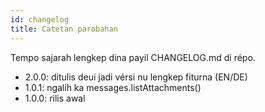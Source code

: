```yaml
---
id: changelog
title: Catetan parobahan
---
```


Tempo sajarah lengkep dina payil CHANGELOG.md di répo.

- 2.0.0: ditulis deui jadi vérsi nu lengkep fiturna (EN/DE)
- 1.0.1: ngalih ka messages.listAttachments()
- 1.0.0: rilis awal
